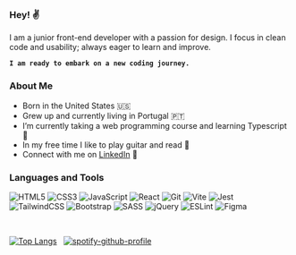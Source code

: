 ### Hey! ✌️

I am a junior front-end developer with a passion for design. I focus in clean code and usability; always eager to learn and improve.

**`I am ready to embark on a new coding journey.`**

### About Me

- Born in the United States 🇺🇸 <br>
- Grew up and currently living in Portugal 🇵🇹 <br>
- I’m currently taking a web programming course and learning Typescript 📖<br>
- In my free time I like to play guitar and read 🎸 <br>
- Connect with me on [LinkedIn](https://www.linkedin.com/in/kevinsilva-j/) 💬<br>

### Languages and Tools

![HTML5](https://img.shields.io/badge/html5-%23282C34.svg?style=for-the-badge&logo=html5&logoColor=%23FCCC42)
![CSS3](https://img.shields.io/badge/css3-%23282C34.svg?style=for-the-badge&logo=css3&logoColor=%23FCCC42)
![JavaScript](https://img.shields.io/badge/javascript-%23282C34.svg?style=for-the-badge&logo=javascript&logoColor=%23FCCC42)
![React](https://img.shields.io/badge/react-%23282C34.svg?style=for-the-badge&logo=react&logoColor=%23FCCC42)
![Git](https://img.shields.io/badge/git-%23282C34.svg?style=for-the-badge&logo=git&logoColor=%23FCCC42)
![Vite](https://img.shields.io/badge/vite-%23282C34.svg?style=for-the-badge&logo=vite&logoColor=%23FCCC42)
![Jest](https://img.shields.io/badge/jest-%23282C34.svg?style=for-the-badge&logo=jest&logoColor=%23FCCC42)<br>
![TailwindCSS](https://img.shields.io/badge/tailwindcss-%23282C34.svg?style=for-the-badge&logo=tailwind-css&logoColor=%23FCCC42)
![Bootstrap](https://img.shields.io/badge/bootstrap-%23282C34.svg?style=for-the-badge&logo=bootstrap&logoColor=%23FCCC42)
![SASS](https://img.shields.io/badge/SASS-%23282C34.svg?style=for-the-badge&logo=SASS&logoColor=%23FCCC42)
![jQuery](https://img.shields.io/badge/jquery-%23282C34.svg?style=for-the-badge&logo=jquery&logoColor=%23FCCC42)
![ESLint](https://img.shields.io/badge/ESLint-%23282C34?style=for-the-badge&logo=eslint&logoColor=%23FCCC42)
![Figma](https://img.shields.io/badge/figma-%23282C34.svg?style=for-the-badge&logo=figma&logoColor=%23FCCC42)

<br>

[![Top Langs](https://github-readme-stats-lyart-phi.vercel.app/api/top-langs/?username=kevinsilva&layout=compact&theme=onedark&hide=html&border_color=000)](https://github.com/anuraghazra/github-readme-stats)&nbsp;&nbsp;&nbsp;[![spotify-github-profile](https://spotify-github-profile.vercel.app/api/view?uid=kevinsilva.j&cover_image=true&theme=novatorem&show_offline=false&background_color=193549&interchange=false&bar_color=e6e6e6&bar_color_cover=true)](https://spotify-github-profile.vercel.app/api/view?uid=kevinsilva.j&redirect=true)
